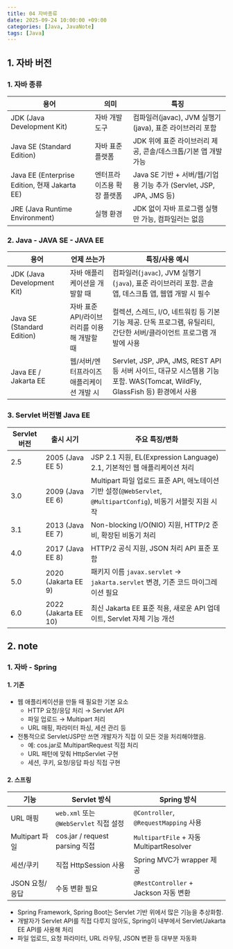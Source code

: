 ```yaml
---
title: 04 자바종류
date: 2025-09-24 10:00:00 +09:00
categories: [Java, JavaNote]
tags: [Java]
---
```


## 1. 자바 버전
### 1. 자바 종류

| 용어                                          | 의미             | 특징                                                     |
| ------------------------------------------- | -------------- | ------------------------------------------------------ |
| JDK (Java Development Kit)                  | 자바 개발 도구       | 컴파일러(javac), JVM 실행기(java), 표준 라이브러리 포함                |
| Java SE (Standard Edition)                  | 자바 표준 플랫폼      | JDK 위에 표준 라이브러리 제공, 콘솔/데스크톱/기본 앱 개발 가능                 |
| Java EE (Enterprise Edition, 현재 Jakarta EE) | 엔터프라이즈용 확장 플랫폼 | Java SE 기반 + 서버/웹/기업용 기능 추가 (Servlet, JSP, JPA, JMS 등) |
| JRE (Java Runtime Environment)              | 실행 환경          | JDK 없이 자바 프로그램 실행만 가능, 컴파일러는 없음                        |

### 2. Java - JAVA SE - JAVA EE

| 용어                             | 언제 쓰는가                         | 특징/사용 예시                                                                                             |
| ------------------------------ | ------------------------------ | ---------------------------------------------------------------------------------------------------- |
| JDK (Java Development Kit) | 자바 애플리케이션을 개발할 때           | 컴파일러(`javac`), JVM 실행기(`java`), 표준 라이브러리 포함. 콘솔 앱, 데스크톱 앱, 웹앱 개발 시 필수                                |
| Java SE (Standard Edition) | 자바 표준 API/라이브러리를 이용해 개발할 때 | 컬렉션, 스레드, I/O, 네트워킹 등 기본 기능 제공. 단독 프로그램, 유틸리티, 간단한 서버/클라이언트 프로그램 개발에 사용                              |
| Java EE / Jakarta EE       | 웹/서버/엔터프라이즈 애플리케이션 개발 시    | Servlet, JSP, JPA, JMS, REST API 등 서버 사이드, 대규모 시스템용 기능 포함. WAS(Tomcat, WildFly, GlassFish 등) 환경에서 사용 |

### 3. Servlet 버전별 Java EE

| Servlet 버전 | 출시 시기                | 주요 특징/변화                                                                                   |
| ---------- | -------------------- | ------------------------------------------------------------------------------------------ |
| 2.5        | 2005 (Java EE 5)     | JSP 2.1 지원, EL(Expression Language) 2.1, 기본적인 웹 애플리케이션 처리                                  |
| 3.0        | 2009 (Java EE 6)     | Multipart 파일 업로드 표준 API, 애노테이션 기반 설정(`@WebServlet`, `@MultipartConfig`), 비동기 서블릿 지원 시작 |
| 3.1        | 2013 (Java EE 7)     | Non-blocking I/O(NIO) 지원, HTTP/2 준비, 확장된 비동기 처리                                        |
| 4.0        | 2017 (Java EE 8)     | HTTP/2 공식 지원, JSON 처리 API 표준 포함                                                        |
| 5.0        | 2020 (Jakarta EE 9)  | 패키지 이름 `javax.servlet` → `jakarta.servlet` 변경, 기존 코드 마이그레이션 필요                             |
| 6.0        | 2022 (Jakarta EE 10) | 최신 Jakarta EE 표준 적용, 새로운 API 업데이트, Servlet 자체 기능 개선                                        |

## 2. note
### 1. 자바 - Spring
#### 1. 기존
- 웹 애플리케이션을 만들 때 필요한 기본 요소
  - HTTP 요청/응답 처리 → Servlet API
  - 파일 업로드 → Multipart 처리
  - URL 매핑, 파라미터 파싱, 세션 관리 등
- 전통적으로 Servlet/JSP만 쓰면 개발자가 직접 이 모든 것을 처리해야했음.
  - 예: cos.jar로 MultipartRequest 직접 처리
  - URL 패턴에 맞춰 HttpServlet 구현
  - 세션, 쿠키, 요청/응답 파싱 직접 구현

#### 2. 스프링

| 기능           | Servlet 방식                       | Spring 방식                              |
| ------------ | -------------------------------- | -------------------------------------- |
| URL 매핑       | `web.xml` 또는 `@WebServlet` 직접 설정 | `@Controller`, `@RequestMapping` 사용    |
| Multipart 파일 | cos.jar / request parsing 직접     | `MultipartFile` + 자동 MultipartResolver |
| 세션/쿠키        | 직접 HttpSession 사용                | Spring MVC가 wrapper 제공                 |
| JSON 요청/응답   | 수동 변환 필요                         | `@RestController` + Jackson 자동 변환      |
 - Spring Framework, Spring Boot는 Servlet 기반 위에서 많은 기능을 추상화함.
 - 개발자가 Servlet API를 직접 다루지 않아도, Spring이 내부에서 Servlet/Jakarta EE API를 사용해 처리
 - 파일 업로드, 요청 파라미터, URL 라우팅, JSON 변환 등 대부분 자동화
